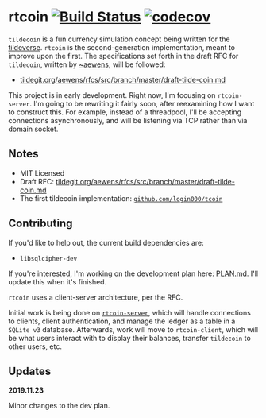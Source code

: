 # rtcoin [![Build Status](https://travis-ci.com/tildecoin/rtcoin.svg?branch=master)](https://travis-ci.com/tildecoin/rtcoin) [![codecov](https://codecov.io/gh/tildecoin/rtcoin/branch/master/graph/badge.svg)](https://codecov.io/gh/tildecoin/rtcoin)

`tildecoin` is a fun currency simulation concept being written for the [tildeverse](https://tildeverse.org).
`rtcoin` is the second-generation implementation, meant to improve upon
the first. The specifications set forth in the
draft RFC for `tildecoin`, written by [~aewens](https://github.com/aewens), will be followed:
* [tildegit.org/aewens/rfcs/src/branch/master/draft-tilde-coin.md](https://tildegit.org/aewens/rfcs/src/branch/master/draft-tilde-coin.md)

This project is in early development. Right now, I'm focusing on `rtcoin-server`. I'm going to
be rewriting it fairly soon, after reexamining how I want to construct this. For example, instead
of a threadpool, I'll be accepting connections asynchronously, and will be listening via TCP rather
than via domain socket.

## Notes

* MIT Licensed
* Draft RFC: [tildegit.org/aewens/rfcs/src/branch/master/draft-tilde-coin.md](https://tildegit.org/aewens/rfcs/src/branch/master/draft-tilde-coin.md)
* The first tildecoin implementation: [`github.com/login000/tcoin`](https://github.com/login000/tcoin)

## Contributing

If you'd like to help out, the current build dependencies are:

* `libsqlcipher-dev`

If you're interested, I'm working on the development plan here: [PLAN.md](https://github.com/tildecoin/rtcoin/blob/master/PLAN.md). I'll update this when it's finished.

`rtcoin` uses a client-server architecture, per the RFC.

Initial work is being done on [`rtcoin-server`](https://github.com/tildecoin/rtcoin/tree/master/rtcoin-server),
which will handle connections to clients, client authentication, and manage the ledger as a 
table in a `SQLite v3` database. Afterwards, work will move to `rtcoin-client`, which will 
be what users interact with to display their balances, transfer `tildecoin` to other users, etc.

## Updates

**2019.11.23**

Minor changes to the dev plan.

